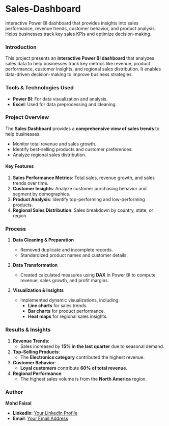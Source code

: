 # Sales-Dashboard
Interactive Power BI dashboard that provides insights into sales performance, revenue trends, customer behavior, and product analysis. Helps businesses track key sales KPIs and optimize decision-making.

### **Introduction**  
This project presents an **interactive Power BI dashboard** that analyzes sales data to help businesses track key metrics like revenue, product performance, customer insights, and regional sales distribution. It enables data-driven decision-making to improve business strategies.

### **Tools & Technologies Used**  
- **Power BI**: For data visualization and analysis.  
- **Excel**: Used for data preprocessing and cleaning.  

### **Project Overview**  
The **Sales Dashboard** provides a **comprehensive view of sales trends** to help businesses:  
- Monitor total revenue and sales growth.  
- Identify best-selling products and customer preferences.  
- Analyze regional sales distribution.  

#### **Key Features**  
1. **Sales Performance Metrics**: Total sales, revenue growth, and sales trends over time.  
2. **Customer Insights**: Analyze customer purchasing behavior and segment by demographics.  
3. **Product Analysis**: Identify top-performing and low-performing products.  
4. **Regional Sales Distribution**: Sales breakdown by country, state, or region.  

### **Process**
1. **Data Cleaning & Preparation**  
   - Removed duplicate and incomplete records.  
   - Standardized product names and customer details.  

2. **Data Transformation**  
   - Created calculated measures using **DAX** in Power BI to compute revenue, sales growth, and profit margins.  

3. **Visualization & Insights**  
   - Implemented dynamic visualizations, including:  
     - **Line charts** for sales trends.  
     - **Bar charts** for product performance.  
     - **Heat maps** for regional sales insights.  

### **Results & Insights**  
1. **Revenue Trends**:  
   - Sales increased by **15% in the last quarter** due to seasonal demand.  
2. **Top-Selling Products**:  
   - The **Electronics category** contributed the highest revenue.  
3. **Customer Behavior**:  
   - **Loyal customers** contribute **60% of total revenue**.  
4. **Regional Performance**:  
   - The highest sales volume is from the **North America** region.  

### **Author**  
**Mohd Faisal**  
- **LinkedIn**: [Your LinkedIn Profile](#)  
- **Email**: [Your Email Address](#)  

